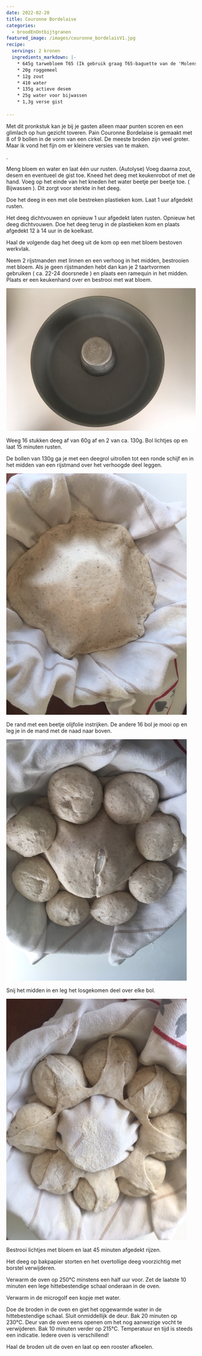 ```yaml
---
date: 2022-02-20
title: Couronne Bordelaise
categories:
  - broodEnOntbijtgranen
featured_image: /images/couronne_bordelaisV1.jpg
recipe:
  servings: 2 kronen
  ingredients_markdown: |-
    * 645g tarwebloem T65 (Ik gebruik graag T65-baguette van de 'Molens van Oudenaarde')
    * 20g roggemeel
    * 12g zout
    * 410 water 
    * 135g actieve desem
    * 25g water voor bijwassen
    * 1,3g verse gist
    
---
```

Met dit pronkstuk kan je bij je gasten alleen maar punten scoren en een glimlach op hun gezicht toveren.
Pain Couronne Bordelaise is gemaakt met 8 of 9 bollen in de vorm van een cirkel.
De meeste broden zijn veel groter. Maar ik vond het fijn om er kleinere versies van te maken.

<!--more-->.

Meng bloem en water en laat één uur rusten. (Autolyse)
Voeg daarna zout, desem en eventueel de gist toe.
Kneed het deeg met keukenrobot of met de hand.
Voeg op het einde van het kneden het water beetje per beetje toe. ( Bijwassen ).
Dit zorgt voor sterkte in het deeg.

Doe het deeg in een met olie bestreken plastieken kom.
Laat 1 uur afgedekt rusten.

Het deeg dichtvouwen en opnieuw 1 uur afgedekt laten rusten. 
Opnieuw het deeg dichtvouwen.
Doe het deeg terug in de plastieken kom en plaats afgedekt 12 à 14 uur in de koelkast. 

Haal de volgende dag het deeg uit de kom op een met bloem bestoven werkvlak.

Neem 2 rijstmanden met linnen en een verhoog in het midden, bestrooien met bloem.
Als je geen rijstmanden hebt dan kan je 2 taartvormen gebruiken ( ca. 22-24 doorsnede ) en plaats een ramequin in het midden. Plaats er een keukenhand over en bestrooi met wat bloem.

![](/images/Couronne_werkwijze1.jpg)

Weeg 16 stukken deeg af van 60g af en 2 van ca. 130g.
Bol lichtjes op en laat 15 minuten rusten.

De bollen van 130g ga je met een deegrol uitrollen tot een ronde schijf en in het midden van een rijstmand over het verhoogde deel leggen.

![](/images/Couronne_werkwijze2.jpg)

De rand met een beetje olijfolie instrijken.
De andere 16 bol je mooi op en leg je in de mand met de naad naar boven.

![](/images/Couronne_werkwijze3.jpg)

Snij het midden in en leg het losgekomen deel over elke bol.

![](/images/Couronne_werkwijze4.jpg)

Bestrooi lichtjes met bloem en laat 45 minuten afgedekt rijzen.

Het deeg op bakpapier storten en het overtollige deeg voorzichtig met borstel verwijderen.

Verwarm de oven op 250°C minstens een half uur voor.
Zet de laatste 10 minuten een lege hittebestendige schaal onderaan in de oven.
 
Verwarm in de microgolf een kopje met water.

Doe de broden in de oven en giet het opgewarmde water in de hittebestendige schaal.
Sluit onmiddellijk de deur. 
Bak 20 minuten op 230°C. Deur van de oven eens openen om het nog aanwezige vocht te verwijderen. Bak 10 minuten verder op 215°C. 
Temperatuur en tijd is steeds een indicatie. Iedere oven is verschillend!

Haal de broden uit de oven en laat op een rooster afkoelen.






